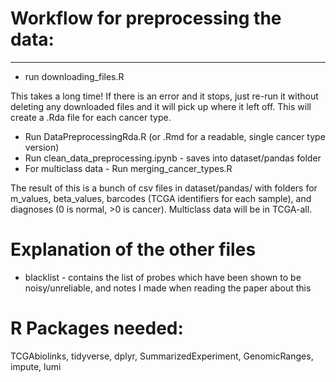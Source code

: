# Workflow for preprocessing the data:
--------------------------------------

- run downloading_files.R 

This takes a long time! If there is an error and it stops, just re-run it without deleting any downloaded files and it will  pick up where it left off. This will create a .Rda file for each cancer type.

- Run DataPreprocessingRda.R (or .Rmd for a readable, single cancer type version)
- Run clean\_data\_preprocessing.ipynb - saves into dataset/pandas folder
- For multiclass data - Run merging\_cancer\_types.R

The result of this is a bunch of csv files in dataset/pandas/ with folders for m_values, beta_values, barcodes (TCGA identifiers for each sample), and diagnoses (0 is normal, >0 is cancer). Multiclass data will be in TCGA-all. 


# Explanation of the other files

- blacklist - contains the list of probes which have been shown to be noisy/unreliable, and notes I made when reading the paper about this



# R Packages needed:
TCGAbiolinks, tidyverse, dplyr, SummarizedExperiment, GenomicRanges, impute, lumi
